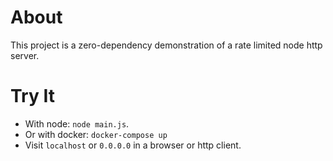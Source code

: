 # About
This project is a zero-dependency demonstration of a rate limited node http server.

# Try It
* With node: `node main.js`.
* Or with docker: `docker-compose up`
* Visit `localhost` or `0.0.0.0` in a browser or http client.
